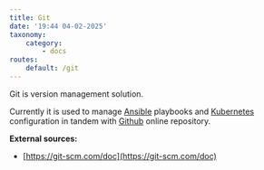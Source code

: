 ```yaml
---
title: Git
date: '19:44 04-02-2025'
taxonomy:
    category:
        - docs
routes:
    default: /git
---
```


Git is version management solution.

Currently it is used to manage [Ansible](/ansible) playbooks and [Kubernetes](/kubernetes) configuration in tandem with [Github](/github) online repository.

**External sources:**
* [https://git-scm.com/doc](https://git-scm.com/doc)